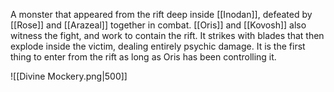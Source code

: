 A monster that appeared from the rift deep inside [[Inodan]], defeated by [[Rose]] and [[Arazeal]] together in combat. [[Oris]] and [[Kovosh]] also witness the fight, and work to contain the rift. It strikes with blades that then explode inside the victim, dealing entirely psychic damage. It is the first thing to enter from the rift as long as Oris has been controlling it.

![[Divine Mockery.png|500]]